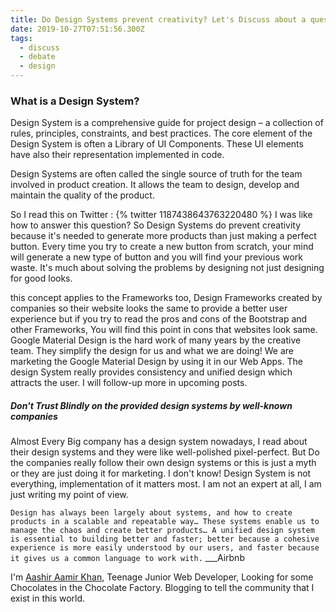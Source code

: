 ```yaml
---
title: Do Design Systems prevent creativity? Let's Discuss about a question
date: 2019-10-27T07:51:56.300Z
tags:
  - discuss
  - debate
  - design
---
```

### What is a Design System?
Design System is a comprehensive guide for project design – a collection of rules, principles, constraints, and best practices. The core element of the Design System is often a Library of UI Components. These UI elements have also their representation implemented in code.

Design Systems are often called the single source of truth for the team involved in product creation. It allows the team to design, develop and maintain the quality of the product.

So I read this on Twitter : 
{% twitter 1187438643763220480 %}
I was like how to answer this question? So Design Systems do prevent creativity because it's needed to generate more products than just making a perfect button. Every time you try to create a new button from scratch, your mind will generate a new type of button and you will find your previous work waste. It's much about solving the problems by designing not just designing for good looks.

this concept applies to the Frameworks too, Design Frameworks created by companies so their website looks the same to provide a better user experience but if you try to read the pros and cons of the Bootstrap and other Frameworks, You will find this point in cons that websites look same. Google Material Design is the hard work of many years by the creative team.
 They simplify the design for us and what we are doing! We are marketing the Google Material Design by using it in our Web Apps.
 The design System really provides consistency and unified design which attracts the user. I will follow-up more in upcoming posts.

##### Don't Trust Blindly on the provided design systems by well-known companies
Almost Every Big company has a design system nowadays, I read about their design systems and they were like well-polished pixel-perfect. But Do the companies really follow their own design systems or this is just a myth or they are just doing it for marketing. I don't know! Design System is not everything, implementation of it matters most. I am not an expert at all, I am just writing my point of view.

`Design has always been largely about systems, and how to create products in a scalable and repeatable way… These systems enable us to manage the chaos and create better products… A unified design system is essential to building better and faster; better because a cohesive experience is more easily understood by our users, and faster because it gives us a common language to work with.`
___Airbnb

I'm [Aashir Aamir Khan](https://twitter.com/justaashir), Teenage Junior Web Developer, Looking for some Chocolates in the Chocolate Factory. Blogging to tell the community that I exist in this world.
